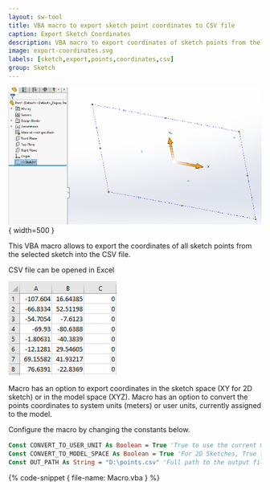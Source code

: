 ```yaml
---
layout: sw-tool
title: VBA macro to export sketch point coordinates to CSV file
caption: Export Sketch Coordinates
description: VBA macro to export coordinates of sketch points from the selected sketch with an ability to convert coordinate to user units and into the model space
image: export-coordinates.svg
labels: [sketch,export,points,coordinates,csv]
group: Sketch
---
```

![Sketch points in the selected sketch](sketch-points.png){ width=500 }

This VBA macro allows to export the coordinates of all sketch points from the selected sketch into the CSV file.

CSV file can be opened in Excel

![Sketch points coordinates opened in Excel](excel-coordinates.png)

Macro has an option to export coordinates in the sketch space (XY for 2D sketch) or in the model space (XYZ). Macro has an option to convert the points coordinates to system units (meters) or user units, currently assigned to the model.

Configure the macro by changing the constants below.

~~~ vb jagged-bottom
Const CONVERT_TO_USER_UNIT As Boolean = True 'True to use the current model units, False to use system units (meters)
Const CONVERT_TO_MODEL_SPACE As Boolean = True 'For 2D Sketches, True to export coordinates in the sketch space, False to convert coordinates to the model space
Const OUT_PATH As String = "D:\points.csv" 'Full path to the output file
~~~

{% code-snippet { file-name: Macro.vba } %}